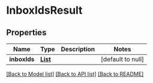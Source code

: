 # InboxIdsResult
## Properties

Name | Type | Description | Notes
------------ | ------------- | ------------- | -------------
**inboxIds** | [**List**](InboxIdItem) |  | [default to null]

[[Back to Model list]](../README#documentation-for-models) [[Back to API list]](../README#documentation-for-api-endpoints) [[Back to README]](../README)

